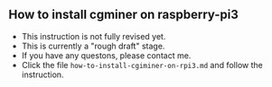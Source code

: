 ## How to install cgminer on raspberry-pi3
* This instruction is not fully revised yet.
* This is currently a "rough draft" stage.
* If you have any questons, please contact me.
* Click the file `how-to-install-cgiminer-on-rpi3.md` and follow the instruction.
